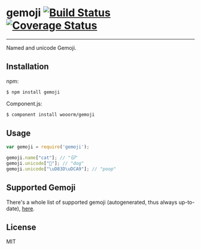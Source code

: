 # gemoji [![Build Status](https://travis-ci.org/wooorm/gemoji.svg?branch=master)](https://travis-ci.org/wooorm/gemoji) [![Coverage Status](https://img.shields.io/coveralls/wooorm/gemoji.svg)](https://coveralls.io/r/wooorm/gemoji?branch=master)

---

Named and unicode Gemoji.

## Installation

npm:
```sh
$ npm install gemoji
```

Component.js:
```sh
$ component install wooorm/gemoji
```

## Usage

```js
var gemoji = require('gemoji');

gemoji.name["cat"]; // "🐱"
gemoji.unicode["🐶"]; // "dog"
gemoji.unicode["\uD83D\uDCA9"]; // "poop"
```

## Supported Gemoji
There's a whole list of supported gemoji (autogenerated, thus always up-to-date), [here](Supported-Gemoji.md).

## License

  MIT
